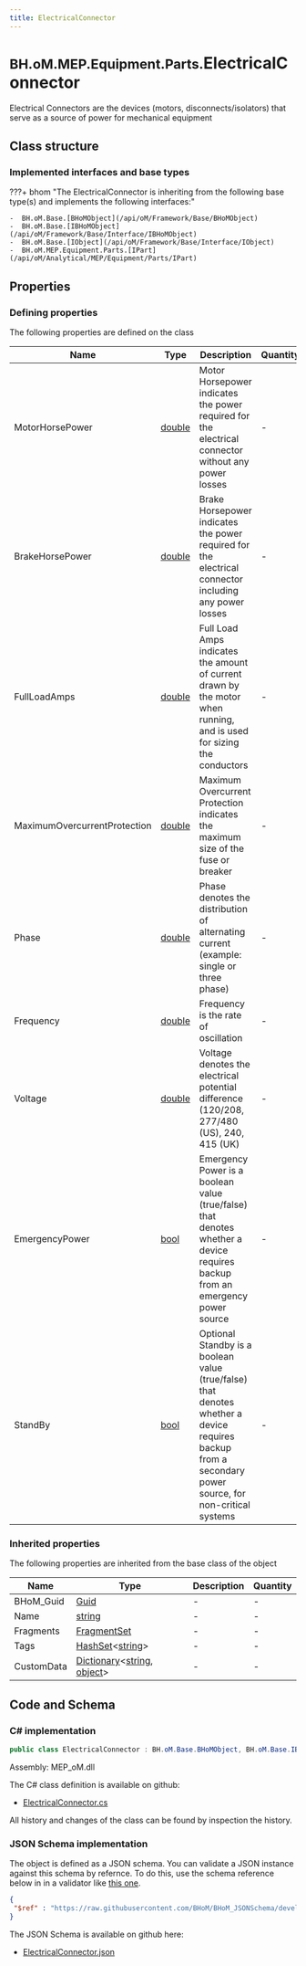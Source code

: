 ```yaml
---
title: ElectricalConnector
---
```


# <small>BH.oM.MEP.Equipment.Parts.</small>**ElectricalConnector**

Electrical Connectors are the devices (motors, disconnects/isolators) that serve as a source of power for mechanical equipment

## Class structure

### Implemented interfaces and base types

???+ bhom "The ElectricalConnector is inheriting from the following base type(s) and implements the following interfaces:"

    -  BH.oM.Base.[BHoMObject](/api/oM/Framework/Base/BHoMObject)
    -  BH.oM.Base.[IBHoMObject](/api/oM/Framework/Base/Interface/IBHoMObject)
    -  BH.oM.Base.[IObject](/api/oM/Framework/Base/Interface/IObject)
    -  BH.oM.MEP.Equipment.Parts.[IPart](/api/oM/Analytical/MEP/Equipment/Parts/IPart)


## Properties



### Defining properties

The following properties are defined on the class

| Name             | Type             | Description      | Quantity         |
|------------------|------------------|------------------|------------------|
| MotorHorsePower | [double](https://learn.microsoft.com/en-us/dotnet/api/System.Double?view=netstandard-2.0) | Motor Horsepower indicates the power required for the electrical connector without any power losses | - |
| BrakeHorsePower | [double](https://learn.microsoft.com/en-us/dotnet/api/System.Double?view=netstandard-2.0) | Brake Horsepower indicates the power required for the electrical connector including any power losses | - |
| FullLoadAmps | [double](https://learn.microsoft.com/en-us/dotnet/api/System.Double?view=netstandard-2.0) | Full Load Amps indicates the amount of current drawn by the motor when running, and is used for sizing the conductors | - |
| MaximumOvercurrentProtection | [double](https://learn.microsoft.com/en-us/dotnet/api/System.Double?view=netstandard-2.0) | Maximum Overcurrent Protection indicates the maximum size of the fuse or breaker | - |
| Phase | [double](https://learn.microsoft.com/en-us/dotnet/api/System.Double?view=netstandard-2.0) | Phase denotes the distribution of alternating current (example: single or three phase) | - |
| Frequency | [double](https://learn.microsoft.com/en-us/dotnet/api/System.Double?view=netstandard-2.0) | Frequency is the rate of oscillation | - |
| Voltage | [double](https://learn.microsoft.com/en-us/dotnet/api/System.Double?view=netstandard-2.0) | Voltage denotes the electrical potential difference (120/208, 277/480 (US), 240, 415 (UK) | - |
| EmergencyPower | [bool](https://learn.microsoft.com/en-us/dotnet/api/System.Boolean?view=netstandard-2.0) | Emergency Power is a boolean value (true/false) that denotes whether a device requires backup from an emergency power source | - |
| StandBy | [bool](https://learn.microsoft.com/en-us/dotnet/api/System.Boolean?view=netstandard-2.0) | Optional Standby is a boolean value (true/false) that denotes whether a device requires backup from a secondary power source, for non-critical systems | - |


### Inherited properties
The following properties are inherited from the base class of the object

| Name             | Type             | Description      | Quantity         |
|------------------|------------------|------------------|------------------|
| BHoM_Guid | [Guid](https://learn.microsoft.com/en-us/dotnet/api/System.Guid?view=netstandard-2.0) | - | - |
| Name | [string](https://learn.microsoft.com/en-us/dotnet/api/System.String?view=netstandard-2.0) | - | - |
| Fragments | [FragmentSet](/api/oM/Framework/Base/FragmentSet) | - | - |
| Tags | [HashSet](https://learn.microsoft.com/en-us/dotnet/api/System.Collections.Generic.HashSet-1?view=netstandard-2.0)&lt;[string](https://learn.microsoft.com/en-us/dotnet/api/System.String?view=netstandard-2.0)&gt; | - | - |
| CustomData | [Dictionary](https://learn.microsoft.com/en-us/dotnet/api/System.Collections.Generic.Dictionary-2?view=netstandard-2.0)&lt;[string](https://learn.microsoft.com/en-us/dotnet/api/System.String?view=netstandard-2.0), [object](https://learn.microsoft.com/en-us/dotnet/api/System.Object?view=netstandard-2.0)&gt; | - | - |


## Code and Schema

### C# implementation

``` C# title="C#"
public class ElectricalConnector : BH.oM.Base.BHoMObject, BH.oM.Base.IBHoMObject, BH.oM.Base.IObject, BH.oM.MEP.Equipment.Parts.IPart
```

Assembly: MEP_oM.dll

The C# class definition is available on github:

- [ElectricalConnector.cs](https://github.com/BHoM/BHoM/blob/develop/MEP_oM/Equipment\Parts\ElectricalConnector.cs)

All history and changes of the class can be found by inspection the history.
### JSON Schema implementation

The object is defined as a JSON schema. You can validate a JSON instance against this schema by refernce. To do this, use the schema reference below in in a validator like [this one](https://www.jsonschemavalidator.net/).

``` json title="JSON Schema"
{
 "$ref" : "https://raw.githubusercontent.com/BHoM/BHoM_JSONSchema/develop/MEP_oM/Equipment/Parts/ElectricalConnector.json"
}
```

The JSON Schema is available on github here:

- [ElectricalConnector.json](https://github.com/BHoM/BHoM_JSONSchema/blob/develop/MEP_oM/Equipment/Parts/ElectricalConnector.json)
